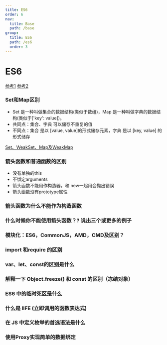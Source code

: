 ```yaml
---
title: ES6
order: 6
nav:
  title: Base
  path: /base
group:
  title: ES6
  path: /es6
  order: 3
---
```


# ES6
[参考1](https://juejin.cn/post/6844903726201700365)
[参考2](https://juejin.cn/post/6844903726168145933)

### Set和Map区别
- Set 是一种叫做集合的数据结构(类似于数组)，Map 是一种叫做字典的数据结构(类似于['key': value])。
- 共同点：集合、字典 可以储存不重复的值
- 不同点：集合 是以 [value, value]的形式储存元素，字典 是以 [key, value] 的形式储存

[Set、WeakSet、Map及WeakMap](https://github.com/sisterAn/blog/issues/24)

### 箭头函数和普通函数的区别
- 没有单独的this
- 不绑定arguments
- 箭头函数不能用作构造器，和 new一起用会抛出错误
- 箭头函数没有prototype属性

### 箭头函数为什么不能作为构造函数

### 什么时候你不能使用箭头函数？? 说出三个或更多的例子

### 模块化：ES6，CommonJS，AMD，CMD及区别？

### import 和require 的区别

### var、let、const的区别是什么

### 解释一下 Object.freeze() 和 const 的区别（冻结对象）

### ES6 中的临时死区是什么

### 什么是 IIFE (立即调用的函数表达式)

### 在 JS 中定义枚举的首选语法是什么

### 使用Proxy实现简单的数据绑定
